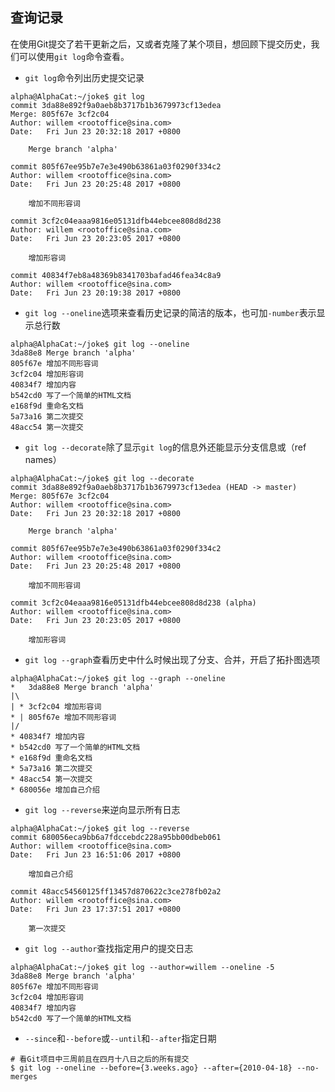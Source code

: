 ## 查询记录
在使用Git提交了若干更新之后，又或者克隆了某个项目，想回顾下提交历史，我们可以使用`git log`命令查看。
* `git log`命令列出历史提交记录

```git
alpha@AlphaCat:~/joke$ git log
commit 3da88e892f9a0aeb8b3717b1b3679973cf13edea
Merge: 805f67e 3cf2c04
Author: willem <rootoffice@sina.com>
Date:   Fri Jun 23 20:32:18 2017 +0800

    Merge branch 'alpha'

commit 805f67ee95b7e7e3e490b63861a03f0290f334c2
Author: willem <rootoffice@sina.com>
Date:   Fri Jun 23 20:25:48 2017 +0800

    增加不同形容词

commit 3cf2c04eaaa9816e05131dfb44ebcee808d8d238
Author: willem <rootoffice@sina.com>
Date:   Fri Jun 23 20:23:05 2017 +0800

    增加形容词

commit 40834f7eb8a48369b8341703bafad46fea34c8a9
Author: willem <rootoffice@sina.com>
Date:   Fri Jun 23 20:19:38 2017 +0800
```

* `git log --oneline`选项来查看历史记录的简洁的版本，也可加`-number`表示显示总行数

```git
alpha@AlphaCat:~/joke$ git log --oneline
3da88e8 Merge branch 'alpha'
805f67e 增加不同形容词
3cf2c04 增加形容词
40834f7 增加内容
b542cd0 写了一个简单的HTML文档
e168f9d 重命名文档
5a73a16 第二次提交
48acc54 第一次提交
```

* `git log --decorate`除了显示`git log`的信息外还能显示分支信息或（ref names）


```git
alpha@AlphaCat:~/joke$ git log --decorate
commit 3da88e892f9a0aeb8b3717b1b3679973cf13edea (HEAD -> master)
Merge: 805f67e 3cf2c04
Author: willem <rootoffice@sina.com>
Date:   Fri Jun 23 20:32:18 2017 +0800

    Merge branch 'alpha'

commit 805f67ee95b7e7e3e490b63861a03f0290f334c2
Author: willem <rootoffice@sina.com>
Date:   Fri Jun 23 20:25:48 2017 +0800

    增加不同形容词

commit 3cf2c04eaaa9816e05131dfb44ebcee808d8d238 (alpha)
Author: willem <rootoffice@sina.com>
Date:   Fri Jun 23 20:23:05 2017 +0800

    增加形容词
```


* `git log --graph`查看历史中什么时候出现了分支、合并，开启了拓扑图选项

```git
alpha@AlphaCat:~/joke$ git log --graph --oneline
*   3da88e8 Merge branch 'alpha'
|\  
| * 3cf2c04 增加形容词
* | 805f67e 增加不同形容词
|/  
* 40834f7 增加内容
* b542cd0 写了一个简单的HTML文档
* e168f9d 重命名文档
* 5a73a16 第二次提交
* 48acc54 第一次提交
* 680056e 增加自己介绍
```

* `git log --reverse`来逆向显示所有日志

```git
alpha@AlphaCat:~/joke$ git log --reverse
commit 680056eca9bb6a7fdccebdc228a95bb00dbeb061
Author: willem <rootoffice@sina.com>
Date:   Fri Jun 23 16:51:06 2017 +0800

    增加自己介绍

commit 48acc54560125ff13457d870622c3ce278fb02a2
Author: willem <rootoffice@sina.com>
Date:   Fri Jun 23 17:37:51 2017 +0800

    第一次提交
```

* `git log --author`查找指定用户的提交日志

```git
alpha@AlphaCat:~/joke$ git log --author=willem --oneline -5
3da88e8 Merge branch 'alpha'
805f67e 增加不同形容词
3cf2c04 增加形容词
40834f7 增加内容
b542cd0 写了一个简单的HTML文档
```

* `--since`和`--before`或`--until`和`--after`指定日期

```git
# 看Git项目中三周前且在四月十八日之后的所有提交
$ git log --oneline --before={3.weeks.ago} --after={2010-04-18} --no-merges
```
